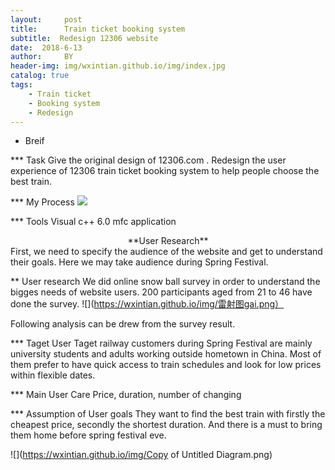 ```yaml
---
layout:     post
title:      Train ticket booking system
subtitle:  Redesign 12306 website
date:  2018-6-13
author:     BY
header-img: img/wxintian.github.io/img/index.jpg
catalog: true
tags:
    - Train ticket
    - Booking system
    - Redesign
---
```


* Breif

*** Task 
Give the original design of 12306.com . Redesign the user experience of 12306 train ticket booking system to help people choose the best train.

*** My Process
![](https://wxintian.github.io/img/组图.png)
      
*** Tools
Visual c++ 6.0 mfc application

<center>**User Research**</center >
First, we need to specify the audience of the website and get to understand their goals. Here we may take audience during Spring Festival.

** User research
We did online snow ball survey in order to understand the bigges needs of website users. 200 participants aged from 21 to 46 have done the survey.
![](https://wxintian.github.io/img/雷射图gai.png）

Following analysis can be drew from the survey result.

*** Taget User
Taget railway customers during Spring Festival are mainly university students and adults working outside hometown in China. Most of them prefer to have quick access to train schedules and look for low prices within flexible dates.

*** Main User Care
Price, duration, number of changing

*** Assumption of User goals
They want to find the best train with firstly the cheapest price, secondly the shortest duration. And there is a must to bring them home before spring festival eve.


![](https://wxintian.github.io/img/Copy of Untitled Diagram.png)
 
